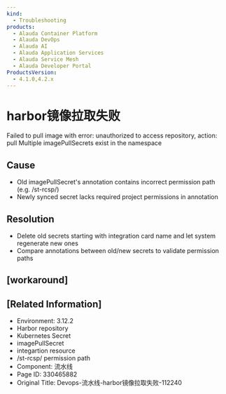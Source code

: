 ```yaml
---
kind:
  - Troubleshooting
products:
  - Alauda Container Platform
  - Alauda DevOps
  - Alauda AI
  - Alauda Application Services
  - Alauda Service Mesh
  - Alauda Developer Portal
ProductsVersion:
  - 4.1.0,4.2.x
---
```

<!-- A type of document that involves encountering a fault, diagnosing it, performing root cause analysis, and providing solutions. -->

# harbor镜像拉取失败

Failed to pull image with error: unauthorized to access repository, action: pull Multiple imagePullSecrets exist in the namespace

## Cause
- Old imagePullSecret's annotation contains incorrect permission path (e.g. /st-rcsp/)
- Newly synced secret lacks required project permissions in annotation

## Resolution
- Delete old secrets starting with integration card name and let system regenerate new ones
- Compare annotations between old/new secrets to validate permission paths

## [workaround]

## [Related Information]
- Environment: 3.12.2
- Harbor repository
- Kubernetes Secret
- imagePullSecret
- integartion resource
- /st-rcsp/ permission path
- Component: 流水线
- Page ID: 330465882
- Original Title: Devops-流水线-harbor镜像拉取失败-112240

